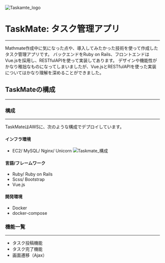 ![Taskamte_logo](https://user-images.githubusercontent.com/63136727/84980476-29db2200-b16d-11ea-9d6c-bbe1ec4f95b8.jpg)

# TaskMate: タスク管理アプリ
---
Mathmate作成中に気になった点や、導入してみたかった技術を使って作成したタスク管理アプリです。
バックエンドをRuby on Rails、フロントエンドはVue.jsを採用し、RESTfulAPIを使って実装してあります。
デザインや機能性がかなり稚拙なものになってしまいましたが、Vue.jsとRESTfulAPIを使った実装についてはかなり理解を深めることができました。

## TaskMateの構成
---

### 構成
--- 
TaskMateはAWSに、次のような構成でデプロイしています。


#### インフラ環境
- EC2/ MySQL/ Nginx/ Unicorn
![Taskmate_構成](https://user-images.githubusercontent.com/63136727/84980152-42970800-b16c-11ea-8360-3f4c3a7a1f2a.jpg)


#### 言語/フレームワーク
- Ruby/ Ruby on Rails
- Scss/ Bootstrap
- Vue.js

#### 開発環境
- Docker
- docker-compose

### 機能一覧
---
- タスク投稿機能
- タスク完了機能
- 画面遷移（Ajax）
